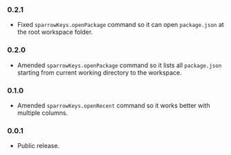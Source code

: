 ### 0.2.1
- Fixed `sparrowKeys.openPackage` command so it can open `package.json` at the root workspace folder.

### 0.2.0
- Amended `sparrowKeys.openPackage` command so it lists all `package.json` starting from current working directory to the workspace.

### 0.1.0
- Amended `sparrowKeys.openRecent` command so it works better with multiple columns.

### 0.0.1
- Public release.

